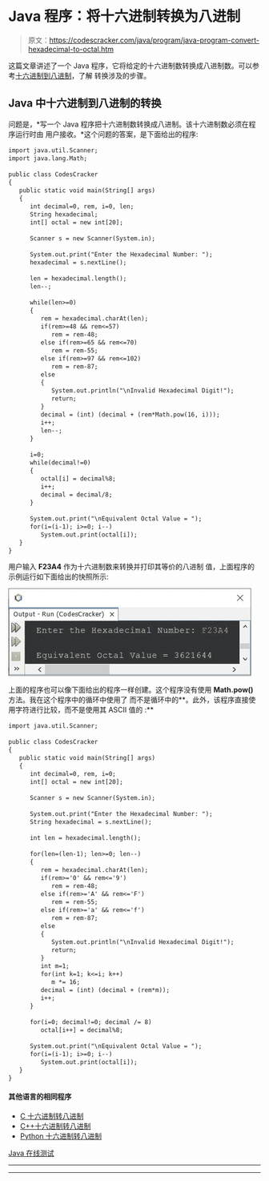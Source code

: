 # Java 程序：将十六进制转换为八进制

> 原文：<https://codescracker.com/java/program/java-program-convert-hexadecimal-to-octal.htm>

这篇文章讲述了一个 Java 程序，它将给定的十六进制数转换成八进制数。可以参考[十六进制到八进制](/computer-fundamental/hexadecimal-to-octal.htm)，了解 转换涉及的步骤。

## Java 中十六进制到八进制的转换

问题是，*写一个 Java 程序把十六进制数转换成八进制。该十六进制数必须在程序运行时由 用户接收。*这个问题的答案，是下面给出的程序:

```
import java.util.Scanner;
import java.lang.Math;

public class CodesCracker
{
   public static void main(String[] args)
   {
      int decimal=0, rem, i=0, len;
      String hexadecimal;
      int[] octal = new int[20];

      Scanner s = new Scanner(System.in);

      System.out.print("Enter the Hexadecimal Number: ");
      hexadecimal = s.nextLine();

      len = hexadecimal.length();
      len--;

      while(len>=0)
      {
         rem = hexadecimal.charAt(len);
         if(rem>=48 && rem<=57)
            rem = rem-48;
         else if(rem>=65 && rem<=70)
            rem = rem-55;
         else if(rem>=97 && rem<=102)
            rem = rem-87;
         else
         {
            System.out.println("\nInvalid Hexadecimal Digit!");
            return;
         }
         decimal = (int) (decimal + (rem*Math.pow(16, i)));
         i++;
         len--;
      }

      i=0;
      while(decimal!=0)
      {
         octal[i] = decimal%8;
         i++;
         decimal = decimal/8;
      }

      System.out.print("\nEquivalent Octal Value = ");
      for(i=(i-1); i>=0; i--)
         System.out.print(octal[i]);
   }
}
```

用户输入 **F23A4** 作为十六进制数来转换并打印其等价的八进制 值，上面程序的示例运行如下面给出的快照所示:

![java convert hexadecimal to octal](img/adb955aff7f35b8b5d11707e18852d9d.png)

上面的程序也可以像下面给出的程序一样创建。这个程序没有使用 **Math.pow()** 方法。我在这个程序中的循环中使用了 而不是循环中的**。此外，该程序直接使用字符进行比较，而不是使用其 ASCII 值的 :**

```
import java.util.Scanner;

public class CodesCracker
{
   public static void main(String[] args)
   {
      int decimal=0, rem, i=0;
      int[] octal = new int[20];

      Scanner s = new Scanner(System.in);

      System.out.print("Enter the Hexadecimal Number: ");
      String hexadecimal = s.nextLine();

      int len = hexadecimal.length();

      for(len=(len-1); len>=0; len--)
      {
         rem = hexadecimal.charAt(len);
         if(rem>='0' && rem<='9')
            rem = rem-48;
         else if(rem>='A' && rem<='F')
            rem = rem-55;
         else if(rem>='a' && rem<='f')
            rem = rem-87;
         else
         {
            System.out.println("\nInvalid Hexadecimal Digit!");
            return;
         }
         int m=1;
         for(int k=1; k<=i; k++)
            m *= 16;
         decimal = (int) (decimal + (rem*m));
         i++;
      }

      for(i=0; decimal!=0; decimal /= 8)
         octal[i++] = decimal%8;

      System.out.print("\nEquivalent Octal Value = ");
      for(i=(i-1); i>=0; i--)
         System.out.print(octal[i]);
   }
}
```

#### 其他语言的相同程序

*   [C 十六进制转八进制](/c/program/c-program-convert-hexadecimal-to-octal.htm)
*   [C++十六进制转八进制](/cpp/program/cpp-program-convert-hexadecimal-to-octal.htm)
*   [Python 十六进制转八进制](/python/program/python-program-convert-hexadecimal-to-octal.htm)

[Java 在线测试](/exam/showtest.php?subid=1)

* * *

* * *